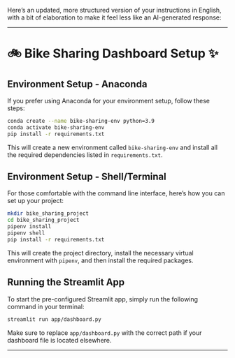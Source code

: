 Here’s an updated, more structured version of your instructions in English, with a bit of elaboration to make it feel less like an AI-generated response:

---

# 🚲 **Bike Sharing Dashboard Setup** ✨

## **Environment Setup - Anaconda**

If you prefer using Anaconda for your environment setup, follow these steps:

```bash
conda create --name bike-sharing-env python=3.9
conda activate bike-sharing-env
pip install -r requirements.txt
```

This will create a new environment called `bike-sharing-env` and install all the required dependencies listed in `requirements.txt`.

## **Environment Setup - Shell/Terminal**

For those comfortable with the command line interface, here’s how you can set up your project:

```bash
mkdir bike_sharing_project
cd bike_sharing_project
pipenv install
pipenv shell
pip install -r requirements.txt
```

This will create the project directory, install the necessary virtual environment with `pipenv`, and then install the required packages.

## **Running the Streamlit App**

To start the pre-configured Streamlit app, simply run the following command in your terminal:

```bash
streamlit run app/dashboard.py
```

Make sure to replace `app/dashboard.py` with the correct path if your dashboard file is located elsewhere.

---

